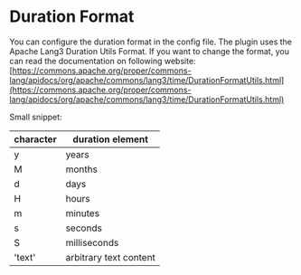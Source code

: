 # Duration Format

You can configure the duration format in the config file. The plugin uses the Apache Lang3 Duration Utils Format. If you want to change the format, you can read the documentation on following website: [https://commons.apache.org/proper/commons-lang/apidocs/org/apache/commons/lang3/time/DurationFormatUtils.html](https://commons.apache.org/proper/commons-lang/apidocs/org/apache/commons/lang3/time/DurationFormatUtils.html)



Small snippet:

| character | duration element       |
| --------- | ---------------------- |
| y         | years                  |
| M         | months                 |
| d         | days                   |
| H         | hours                  |
| m         | minutes                |
| s         | seconds                |
| S         | milliseconds           |
| 'text'    | arbitrary text content |

